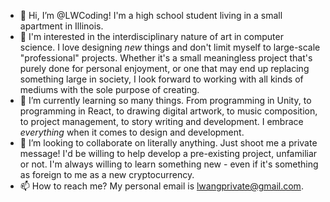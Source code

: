 - 👋 Hi, I’m @LWCoding! I'm a high school student living in a small apartment in Illinois.
- 👀 I'm interested in the interdisciplinary nature of art in computer science. I love designing *new* things and don't limit myself to large-scale "professional" projects. Whether it's a small meaningless project that's purely done for personal enjoyment, or one that may end up replacing something large in society, I look forward to working with all kinds of mediums with the sole purpose of creating.
- 🌱 I’m currently learning so many things. From programming in Unity, to programming in React, to drawing digital artwork, to music composition, to project management, to story writing and development. I embrace *everything* when it comes to design and development.
- 💞️ I’m looking to collaborate on literally anything. Just shoot me a private message! I'd be willing to help develop a pre-existing project, unfamiliar or not. I'm always willing to learn something new - even if it's something as foreign to me as a new cryptocurrency.
- 📫 How to reach me? My personal email is lwangprivate@gmail.com.

<!---
LWCoding/LWCoding is a ✨ special ✨ repository because its `README.md` (this file) appears on your GitHub profile.
You can click the Preview link to take a look at your changes.
--->
